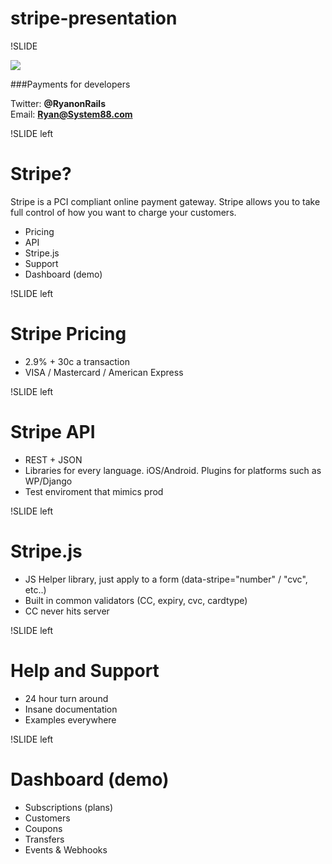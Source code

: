 # stripe-presentation

!SLIDE

![](https://stripe.com/img/frontpage/blueprints.png)

###Payments for developers

Twitter: **@RyanonRails**  
Email: **Ryan@System88.com**

!SLIDE left

# Stripe?

Stripe is a PCI compliant online payment gateway. Stripe allows you to take full control of how you want to charge your customers.

* Pricing
* API
* Stripe.js
* Support
* Dashboard (demo)

!SLIDE left

# Stripe Pricing

* 2.9% + 30c a transaction
* VISA / Mastercard / American Express

!SLIDE left

# Stripe API

* REST + JSON
* Libraries for every language. iOS/Android. Plugins for platforms such as WP/Django
* Test enviroment that mimics prod

!SLIDE left

# Stripe.js

* JS Helper library, just apply to a form (data-stripe="number" / "cvc", etc..)
* Built in common validators (CC, expiry, cvc, cardtype)
* CC never hits server

!SLIDE left

# Help and Support

* 24 hour turn around
* Insane documentation
* Examples everywhere

!SLIDE left

# Dashboard (demo)

* Subscriptions (plans)
* Customers
* Coupons
* Transfers
* Events & Webhooks








